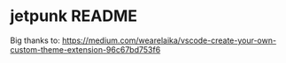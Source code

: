 # jetpunk README

Big thanks to: https://medium.com/wearelaika/vscode-create-your-own-custom-theme-extension-96c67bd753f6
